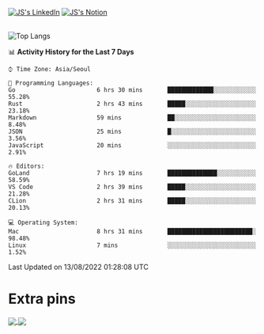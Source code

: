 
[![JS's LinkedIn](https://img.shields.io/badge/LinkedIn-blue?style=for-the-badge&logo=linkedin)](https://www.linkedin.com/in/jaeseung-lee-5a2a32139/) 
[![JS's Notion](https://img.shields.io/badge/Notion-black?style=for-the-badge&logo=notion)](https://bit.ly/ljswiki1) <br><br>
<!-- ![JS's GitHub stats](https://github-readme-stats-lemon-five.vercel.app/api?username=tkxkd0159&hide=contribs,prs,stars,issues&show_icons=true&theme=react&include_all_commits=true)   -->
![Top Langs](https://github-readme-stats-lemon-five.vercel.app/api/top-langs/?username=tkxkd0159&layout=compact&hide=jupyter%20notebook,scss,html,css&langs_count=10)  


<!--START_SECTION:waka-->
📊 **Activity History for the Last 7 Days** 

```text
⌚︎ Time Zone: Asia/Seoul

💬 Programming Languages: 
Go                       6 hrs 30 mins       █████████████░░░░░░░░░░░░   55.28% 
Rust                     2 hrs 43 mins       █████░░░░░░░░░░░░░░░░░░░░   23.18% 
Markdown                 59 mins             ██░░░░░░░░░░░░░░░░░░░░░░░   8.48% 
JSON                     25 mins             █░░░░░░░░░░░░░░░░░░░░░░░░   3.56% 
JavaScript               20 mins             ░░░░░░░░░░░░░░░░░░░░░░░░░   2.91%

🔥 Editors: 
GoLand                   7 hrs 19 mins       ██████████████░░░░░░░░░░░   58.59% 
VS Code                  2 hrs 39 mins       █████░░░░░░░░░░░░░░░░░░░░   21.28% 
CLion                    2 hrs 31 mins       █████░░░░░░░░░░░░░░░░░░░░   20.13%

💻 Operating System: 
Mac                      8 hrs 31 mins       ████████████████████████░   98.48% 
Linux                    7 mins              ░░░░░░░░░░░░░░░░░░░░░░░░░   1.52%

```


 Last Updated on 13/08/2022 01:28:08 UTC
<!--END_SECTION:waka-->

# Extra pins
<a href="https://github.com/tkxkd0159/tkxkd0159.github.io">
  <img align="center" src="https://github-readme-stats-lemon-five.vercel.app/api/pin/?username=tkxkd0159&repo=nft-card-game&theme=react" />
</a>
<a href="https://github.com/tkxkd0159/dsalgo">
  <img align="center" src="https://github-readme-stats-lemon-five.vercel.app/api/pin/?username=tkxkd0159&repo=dsalgo&theme=react" />
</a>

<!---
- 🔭 I’m currently working on ...
- 🌱 I’m currently learning blockchain and distributed network
- 👯 I’m looking to collaborate on ...
- 🤔 I’m looking for help with ...
- 💬 Ask me about ...
- 📫 How to reach me: ...
- 😄 Pronouns: ...
- ⚡ Fun fact: ...
-->

